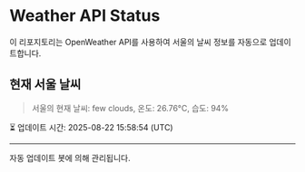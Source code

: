 
# Weather API Status

이 리포지토리는 OpenWeather API를 사용하여 서울의 날씨 정보를 자동으로 업데이트합니다.

## 현재 서울 날씨
> 서울의 현재 날씨: few clouds, 온도: 26.76°C, 습도: 94%

⏳ 업데이트 시간: 2025-08-22 15:58:54 (UTC)

---
자동 업데이트 봇에 의해 관리됩니다.
